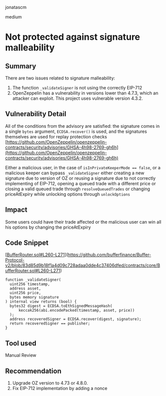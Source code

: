 jonatascm

medium

# Not protected against signature malleability

## Summary

There are two issues related to signature malleability: 
1. The function `_validateSigner` is not using the correctly EIP-712
2. OpenZeppelin has a vulnerability in versions lower than 4.7.3, which an attacker can exploit. This project uses vulnerable version 4.3.2.

## Vulnerability Detail

All of the conditions from the advisory are satisfied: the signature comes in a single `bytes` argument, `ECDSA.recover()` is used, and the signatures themselves are used for replay protection checks [https://github.com/OpenZeppelin/openzeppelin-contracts/security/advisories/GHSA-4h98-2769-gh6h](https://github.com/OpenZeppelin/openzeppelin-contracts/security/advisories/GHSA-4h98-2769-gh6h)

Either a malicious user, in the case of `isInPrivateKeeperMode == false`, or a malicious keeper can bypass `_validateSigner`  either creating a new signature due to version of OZ or reusing a signature due to not correctly implementing of EIP-712, opening a queued trade with a different price or closing a valid queued trade through `resolveQueuedTrades` or changing priceAtExpiry while unlocking options through `unlockOptions`

## Impact

Some users could have their trade affected or the malicious user can win all his options by changing the priceAtExpiry

## Code Snippet

[[BufferRouter.sol#L260-L271](https://github.com/bufferfinance/Buffer-Protocol-v2/blob/83d85d9b18f1a4d09c728adaa0dde4c37406dfed/contracts/core/BufferRouter.sol#L260-L271)](https://github.com/bufferfinance/Buffer-Protocol-v2/blob/83d85d9b18f1a4d09c728adaa0dde4c37406dfed/contracts/core/BufferRouter.sol#L260-L271)

```solidity
function _validateSigner(
  uint256 timestamp,
  address asset,
  uint256 price,
  bytes memory signature
) internal view returns (bool) {
  bytes32 digest = ECDSA.toEthSignedMessageHash(
      keccak256(abi.encodePacked(timestamp, asset, price))
  );
  address recoveredSigner = ECDSA.recover(digest, signature);
  return recoveredSigner == publisher;
}
```

## Tool used

Manual Review

## Recommendation

1. Upgrade OZ version to 4.73 or 4.8.0.
2. Fix EIP-712 implementation by adding a nonce
